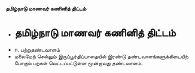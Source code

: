 **தமிழ்நாடு மாணவர் கணினித் திட்டம்**
- # தமிழ்நாடு மாணவர் கணினித் திட்டம்
- n. பற்றுதண்டவாளம்
- மலைமேற் செல்லும் இருப்பூர்திப்பாதையில் இரண்டு தண்டவாளங்களுக்கிடையிற் போகும் பற்கள் வெட்டப்பட்டுள்ள மூன்றாவது தண்டவாளம்.


